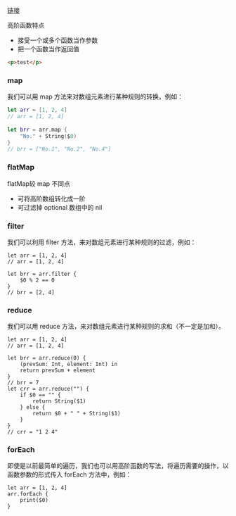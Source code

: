 [链接](https://www.infoq.cn/article/swift-brain-gym-high-order-function)

高阶函数特点
* 接受一个或多个函数当作参数
* 把一个函数当作返回值

```html
<p>test</p>
```

### map
我们可以用 map 方法来对数组元素进行某种规则的转换，例如：

```Swift
let arr = [1, 2, 4]
// arr = [1, 2, 4]
 
let brr = arr.map {
    "No." + String($0)
}
// brr = ["No.1", "No.2", "No.4"]

```

### flatMap
flatMap较 map 不同点
* 可将高阶数组转化成一阶
* 可过滤掉 optional 数组中的 nil

### filter
我们可以利用 filter 方法，来对数组元素进行某种规则的过滤，例如：

```
let arr = [1, 2, 4]
// arr = [1, 2, 4]
 
let brr = arr.filter {
    $0 % 2 == 0
}
// brr = [2, 4]
```

### reduce
我们可以用 reduce 方法，来对数组元素进行某种规则的求和（不一定是加和）。

```
let arr = [1, 2, 4]
// arr = [1, 2, 4]
 
let brr = arr.reduce(0) {
    (prevSum: Int, element: Int) in
    return prevSum + element
}
// brr = 7
let crr = arr.reduce("") {
    if $0 == "" {
        return String($1)
    } else {
        return $0 + " " + String($1)
    }
}
// crr = "1 2 4"
```

### forEach
即使是以前最简单的遍历，我们也可以用高阶函数的写法，将遍历需要的操作，以函数参数的形式传入 forEach 方法中，例如：
```
let arr = [1, 2, 4]
arr.forEach {
    print($0)
}
```